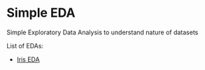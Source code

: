 # Simple EDA
Simple Exploratory Data Analysis to understand nature of datasets

List of EDAs:

* [Iris EDA](Iris%20EDA.ipynb)
